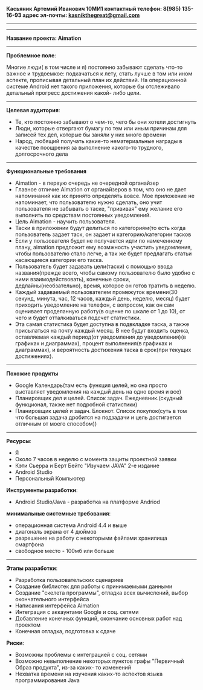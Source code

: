 **Касьяник Артемий Иванович 10МИ1
контактный телефон: 8(985) 135-16-93
адрес эл-почты: kasnikthegreat@gmail.com**
***
---
**Название проекта: Aimation**

--- 
**Проблемное поле**:

Многие люди( в том числе и я) постоянно забывают сделать что-то важное и трудоемкое: подкачаться к лету, стать лучше в том или ином аспекте, прописывая детальный план их действий. На операционной системе Android нет такого приложения, которые бы отслеживало детальный прогресс достижения какой- либо цели.

--- 

**Целевая аудитория**:
* Те, кто постоянно забывают о чем-то, чего бы они хотели достигнуть
* Люди, которые отвергают бумагу по тем или иным причинам для записей тех дел, которые бы заняли у них много времени 
* Народ, любящий получать какие-то нематериальные награды в качестве поощрения за выполнение какого-то трудного, долгосрочного дела

---

**Функциональные требования** 
* Aimation - в первую очередь не очередной органайзер
* Главное отличие Aimation от органайзеров в том, что оно не дает напоминаний как их принято определять вовсе. Мое приложение не напоминает, что пользователю нужно сделать, оно учит пользователя не забывать о таске, "прививая" ему желание его выполнить по средствам постоянных уведомлений.
* Цель Aimation - научить пользователя.
* Таски в приложении будут делиться по категориям(то есть когда пользователь задает таск, он задает и категорию/категории тасков
* Если у пользователя будет не получается идти по намеченному плану, aimation предложит ему возмжность участить уведомления, чтобы пользователю стало легче, а так же будет предлагать статьи касающиеся категории его таска.
* Пользователь будет задавать цели(таски) с помощью ввода названия(прежде всего, чтобы самому пользователю было удобно с ними взаимодействовать), конечные сроки, дедлайны(необзательно), время, которое он готов тратить в неделю. 
* Каждый задаваемый пользователем промежуток времени(30 секунд, минута, час, 12 часов, каждый день, неделю, месяц) будет приходить уведомление на телефон, с вопросом, как он сам оценивает проделанную работу(в оценке по шкале от 1 до 10), от чего и будет отталкиваться подсчет статистики.
* Эта самая статистика будет доступна в подвкладке таска, а также присылаться на почту каждый месяц. В нее будут входить оценка, оставляемая каждый период(от уведомления до уведомления)(в графиках и диаграммах), процент выполнения(в графиках и диаграммах), и вероятность достижения таска в срок(при текущих достижениях).

--- 
**Похожие продукты** 

* Google Календарь(там есть функция целей, но она просто выставляет уведомления на каждый день на одно время и все)
* Планировщик дел и целей. Список задач. Ежедневник.(скудный функционал, также нет подробной статистики)
* Планировщик целей и задач. Блокнот. Список покупок(суть в том что большая задача дробится на подзадачи и цель достигается отличным от моего способом))

---
**Ресурсы**:
* Я
* Около 7 часов в неделю с момента защиты проектной заявки
* Кэти Сьерра и Берт Бейтс "Изучаем JAVA" 2-e издание
* Android Studio
* Персональный Компьютер

**Инструменты разработки**:
* Android Studio/Java - разработка на платформе Andriod

**минимальные системные требования**:
* операционная система Android 4.4 и выше
* диагональ экрана от 4 дюймов
* разрешение на работу с некоторыми файлами хранилища смартфона
* свободное место - 100мб или больше

---
**Этапы разработки**:
* Разработка пользовательских сценариев
* Создание библиотек для работы с принимаемыми данными
* Создание "скелета программы", отладка всех вычислений, выбор окончательного интерфейса
* Написания интерфейса Aimation 
* Интеграция с аккаунтами Google и соц. сетями
* Добавление конечных функций, окончание основных работ над проектом
* Конечная отладка, подготовка к сдаче

**Риски**:
* Возможны проблемы с интеграцией с соц. сетями
* Возможно невыполнение некоторых пунктов графы "Первичный Образ продукта", из-за каких- то изменений
* Нехватка времени на изучения каких-то аспектов языка программирования Java
